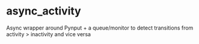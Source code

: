 # async_activity

Async wrapper around Pynput + a queue/monitor to detect transitions from activity > inactivity and vice versa
